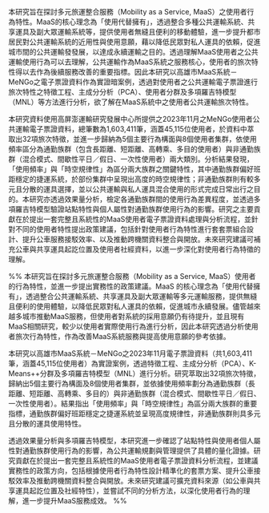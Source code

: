 本研究旨在探討多元旅運整合服務（Mobility as a Service, MaaS）之使用者行為特性。MaaS的核心理念為「使用代替擁有」，透過整合多種公共運輸系統、共享運具及副大眾運輸系統等，提供使用者無縫且便利的移動體驗，進一步提升都市居民對公共運輸系統的近用性與使用意願，藉以降低民眾對私人運具的依賴，促進城市間的公共運輸發發展，以達成永續運輸之目的。透過理解MaaS使用者之公共運輸使用行為可以去理解，公共運輸作為MaaS系統之服務核心，使用者的旅次特性得以去作為後續服務改善的重要指標。因此本研究以高雄市MaaS系統－MeNGo之電子票證資料作為實證暗案例，透過對使用者之公共運輸電子票證進行旅次特性之特徵工程、主成分分析（PCA）、使用者分群及多項羅吉特模型（MNL）等方法進行分析，欲了解在MaaS系統中之使用者公共運輸旅次特性。

本研究資料使用高屏澎運輸研究發展中心所提供之2023年11月之MeNGo使用者公共運輸電子票證資料，總筆數為1,603,411筆，涵蓋45,115位使用者，於資料中萃取出32項旅次特徵，並進一步歸納為5個主要行為構面與8個使用者集群，依使用頻率區分為通勤族群（包含長距離、短距離、高轉乘、多目的使用者）與非通勤族群（混合模式、間歇性平日／假日、一次性使用者）兩大類別。分析結果發現，「使用頻率」與「時空規律性」為區分兩大族群之關鍵特性，其中通勤族群偏好班距穩定的捷運系統，於部份集群中呈現出高度的時空規律性；非通勤族群則有較多元且分散的運具選擇，並以公共運輸與私人運具混合使用的形式完成日常出行之目的。本研究亦透過效果量分析，檢定各通勤族群間的使用行為差異程度，並透過多項羅吉特模型驗證站點特性與個人屬性對通勤族群使用行為的影響。研究之主要貢獻在於提出一套完整且系統性的MaaS使用者電子票證資料處理與分析流程，並針對不同的使用者特性提出政策建議，包括針對使用者行為特性進行套套票組合設計、提升公車服務接駁效率、以及推動跨機關資料整合與開放。未來研究建議可補充公車與共享運具起訖位置及使用者社經資料，以進一步深化對使用者行為特徵的理解。


%% 本研究旨在探討多元旅運整合服務（Mobility as a Service, MaaS）使用者的行為特性，並進一步提出實務性的政策建議。MaaS 的核心理念為「使用代替擁有」，透過整合公共運輸系統、共享運具及副大眾運輸等多元運輸服務，提供無縫且便利的使用體驗，以降低民眾對私人運具的依賴，促進城市永續發展。儘管越來越多城市推動MaaS服務，但使用者對系統的採用意願仍有待提升，並且現有MaaS相關研究，較少以使用者實際使用行為進行分析，因此本研究透過分析使用者旅次行為特性，作為改善MaaS系統服務與提高使用意願的參考依據。

本研究以高雄市MaaS系統－MeNGo之2023年11月電子票證資料（共1,603,411筆，涵蓋45,115位使用者）為實證案例，透過特徵工程、主成分分析（PCA）、K-Means++分群及多項羅吉特模型（MNL）進行分析。研究萃取出32項旅次特徵，歸納出5個主要行為構面及8個使用者集群，並依據使用頻率劃分為通勤族群（長距離、短距離、高轉乘、多目的）與非通勤族群（混合模式、間歇性平日／假日、一次性使用者）。結果指出「使用頻率」與「時空規律性」為區分兩大族群的重要指標，通勤族群偏好班距穩定之捷運系統並呈現高度規律性，非通勤族群則具多元且分散的運具使用特性。

透過效果量分析與多項羅吉特模型，本研究進一步確認了站點特性與使用者個人屬性對通勤族群使用行為的影響，為公共運輸規劃與管理提供了具體的量化證據。研究貢獻在於提出一套完整且系統性的MaaS使用者電子票證資料分析流程，並建議實務性的政策方向，包括根據使用者行為特性設計精準化的套票方案、提升公車接駁效率及推動跨機關資料整合與開放。未來研究建議可擴充資料來源（如公車與共享運具起訖位置及社經特性），並嘗試不同的分析方法，以深化使用者行為的理解，進一步提升MaaS服務成效。 %%